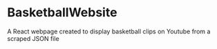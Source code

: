 # BasketballWebsite
A React webpage created to display basketball clips on Youtube from a scraped JSON file
